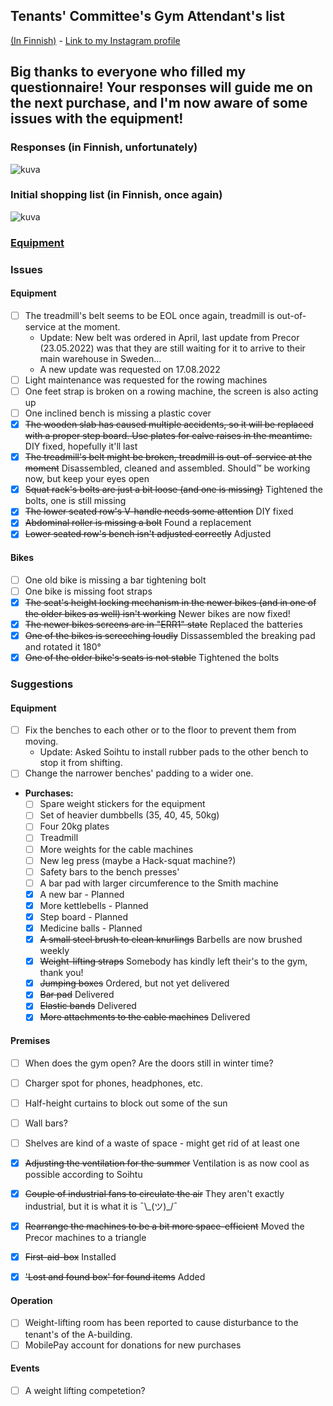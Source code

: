 ## Tenants' Committee's Gym Attendant's list
[(In Finnish)](README-FI.md) - [Link to my Instagram profile](https://www.instagram.com/sund_berg/)

## Big thanks to everyone who filled my questionnaire! Your responses will guide me on the next purchase, and I'm now aware of some issues with the equipment!

### Responses (in Finnish, unfortunately)
![kuva](https://user-images.githubusercontent.com/9089790/185351325-c9881798-3da9-4d49-b0e2-f0e403677d0b.png)

### Initial shopping list (in Finnish, once again)
![kuva](https://user-images.githubusercontent.com/9089790/185351543-85fb7f50-115b-4504-ae0b-1c4387172c1d.png)

### [Equipment](Items.md)


### Issues

#### Equipment
- [ ] The treadmill's belt seems to be EOL once again, treadmill is out-of-service at the moment.
   - Update: New belt was ordered in April, last update from Precor (23.05.2022) was that they are still waiting for it to arrive to their main warehouse in Sweden... 
   - A new update was requested on 17.08.2022
- [ ] Light maintenance was requested for the rowing machines
- [ ] One feet strap is broken on a rowing machine, the screen is also acting up
- [ ] One inclined bench is missing a plastic cover
- [x] ~~The wooden slab has caused multiple accidents, so it will be replaced with a proper step board. Use plates for calve raises in the meantime.~~ DIY fixed, hopefully it'll last
- [x] ~~The treadmill's belt might be broken, treadmill is out-of-service at the moment~~ Disassembled, cleaned and assembled. Should™ be working now, but keep your eyes open
- [x] ~~Squat rack's bolts are just a bit loose (and one is missing)~~ Tightened the bolts, one is still missing
- [x] ~~The lower seated row's V-handle needs some attention~~ DIY fixed
- [x] ~~Abdominal roller is missing a bolt~~ Found a replacement
- [x] ~~Lower seated row's bench isn't adjusted correctly~~ Adjusted

#### Bikes
- [ ] One old bike is missing a bar tightening bolt 
- [ ] One bike is missing foot straps
- [x] ~~The seat's height locking mechanism in the newer bikes (and in one of the older bikes as well) isn't working~~ Newer bikes are now fixed!
- [x] ~~The newer bikes screens are in "ERR1" state~~ Replaced the batteries
- [x] ~~One of the bikes is screeching loudly~~ Dissassembled the breaking pad and rotated it 180°
- [x] ~~One of the older bike's seats is not stable~~ Tightened the bolts

### Suggestions

#### Equipment
- [ ] Fix the benches to each other or to the floor to prevent them from moving.
    - Update: Asked Soihtu to install rubber pads to the other bench to stop it from shifting.
- [ ] Change the narrower benches' padding to a wider one.
- **Purchases:**
  - [ ] Spare weight stickers for the equipment
  - [ ] Set of heavier dumbbells (35, 40, 45, 50kg)
  - [ ] Four 20kg plates
  - [ ] Treadmill
  - [ ] More weights for the cable machines
  - [ ] New leg press (maybe a Hack-squat machine?)
  - [ ] Safety bars to the bench presses'
  - [ ] A bar pad with larger circumference to the Smith machine
  - [x] A new bar - Planned
  - [x] More kettlebells - Planned
  - [x] Step board - Planned
  - [x] Medicine balls - Planned
  - [x] ~~A small steel brush to clean knurlings~~ Barbells are now brushed weekly
  - [x] ~~Weight-lifting straps~~ Somebody has kindly left their's to the gym, thank you! 
  - [x] ~~Jumping boxes~~ Ordered, but not yet delivered
  - [x] ~~Bar pad~~ Delivered 
  - [x] ~~Elastic bands~~ Delivered
  - [x] ~~More attachments to the cable machines~~ Delivered

#### Premises

- [ ] When does the gym open? Are the doors still in winter time?
- [ ] Charger spot for phones, headphones, etc.

- [ ] Half-height curtains to block out some of the sun
- [ ] Wall bars?
- [ ] Shelves are kind of a waste of space - might get rid of at least one
- [x] ~~Adjusting the ventilation for the summer~~ Ventilation is as now cool as possible according to Soihtu
- [x] ~~Couple of industrial fans to circulate the air~~ They aren't exactly industrial, but it is what it is ¯\\\_(ツ)_/¯
- [x] ~~Rearrange the machines to be a bit more space-efficient~~ Moved the Precor machines to a triangle
- [x] ~~First-aid-box~~ Installed
- [x] ~~'Lost and found box' for found items~~ Added

#### Operation
- [ ] Weight-lifting room has been reported to cause disturbance to the tenant's of the A-building.
- [ ] MobilePay account for donations for new purchases

#### Events
- [ ] A weight lifting competetion? 
